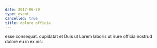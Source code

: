 ```yaml
---
date: 2017-06-20
type: event
cancelled: true
title: dolore officia
---
```

esse consequat. cupidatat et Duis ut Lorem laboris ut irure officia nostrud dolore eu in ex nisi
